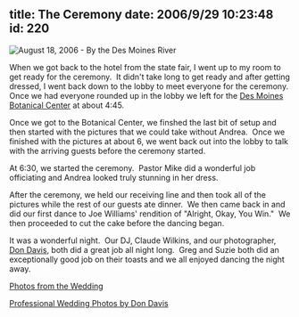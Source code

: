 title: The Ceremony
date: 2006/9/29 10:23:48
id: 220
---
![August 18, 2006 - By the Des Moines River](/journal_images/mini-330-journal.jpg)

When we got back to the hotel from the state fair, I went up to my room to get ready for the ceremony.  It didn't take long to get ready and after getting dressed, I went back down to the lobby to meet everyone for the ceremony.  Once we had everyone rounded up in the lobby we left for the [Des Moines Botanical Center](http://www.desmoinesbotanicalcenter.com/) at about 4:45. 

Once we got to the Botanical Center, we finshed the last bit of setup and then started with the pictures that we could take without Andrea.  Once we finished with the pictures at about 6, we went back out into the lobby to talk with the arriving guests before the ceremony started.

At 6:30, we started the ceremony.  Pastor Mike did a wonderful job officiating and Andrea looked truly stunning in her dress. 

After the ceremony, we held our receiving line and then took all of the pictures while the rest of our guests ate dinner.  We then came back in and did our first dance to Joe Williams' rendition of "Alright, Okay, You Win."  We then proceeded to cut the cake before the dancing began. 

It was a wonderful night.  Our DJ, Claude Wilkins, and our photographer, [Don Davis](http://www.dondavisphotography.com/), both did a great job all night long.  Greg and Suzie both did an exceptionally good job on their toasts and we all enjoyed dancing the night away.

[Photos from the Wedding](PhotoAlbum.aspx?ID=WEDDING-WEDDING)

[Professional Wedding Photos by Don Davis](PhotoAlbum.aspx?ID=WEDDING-PROFESSIONAL)